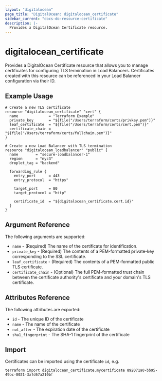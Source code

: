 ```yaml
---
layout: "digitalocean"
page_title: "DigitalOcean: digitalocean_certificate"
sidebar_current: "docs-do-resource-certificate"
description: |-
  Provides a DigitalOcean Certificate resource.
---
```


# digitalocean\_certificate

Provides a DigitalOcean Certificate resource that allows you to manage
certificates for configuring TLS termination in Load Balancers.
Certificates created with this resource can be referenced in your
Load Balancer configuration via their ID.

## Example Usage

```hcl
# Create a new TLS certificate
resource "digitalocean_certificate" "cert" {
  name              = "Terraform Example"
  private_key       = "${file("/Users/terraform/certs/privkey.pem")}"
  leaf_certificate  = "${file("/Users/terraform/certs/cert.pem")}"
  certificate_chain = "${file("/Users/terraform/certs/fullchain.pem")}"
}

# Create a new Load Balancer with TLS termination
resource "digitalocean_loadbalancer" "public" {
  name        = "secure-loadbalancer-1"
  region      = "nyc3"
  droplet_tag = "backend"

  forwarding_rule {
    entry_port      = 443
    entry_protocol  = "https"

    target_port     = 80
    target_protocol = "http"

    certificate_id  = "${digitalocean_certificate.cert.id}"
  }
}
```

## Argument Reference

The following arguments are supported:

* `name` - (Required) The name of the certificate for identification.
* `private_key` - (Required) The contents of a PEM-formatted private-key
corresponding to the SSL certificate.
* `leaf_certificate` - (Required) The contents of a PEM-formatted public
TLS certificate.
* `certificate_chain` - (Optional) The full PEM-formatted trust chain
between the certificate authority's certificate and your domain's TLS
certificate.

## Attributes Reference

The following attributes are exported:

* `id` - The unique ID of the certificate
* `name` - The name of the certificate
* `not_after` - The expiration date of the certificate
* `sha1_fingerprint` - The SHA-1 fingerprint of the certificate



## Import

Certificates can be imported using the certificate `id`, e.g.

```
terraform import digitalocean_certificate.mycertificate 892071a0-bb95-49bc-8021-3afd67a210bf
```
